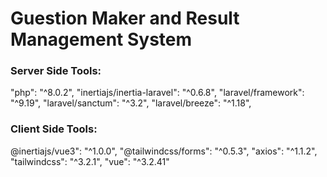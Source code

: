 <h1> Guestion Maker and Result Management System </h1>

<h3>Server Side Tools:</h3>
    "php": "^8.0.2",
    "inertiajs/inertia-laravel": "^0.6.8",
    "laravel/framework": "^9.19",
    "laravel/sanctum": "^3.2",
    "laravel/breeze": "^1.18",

<h3>Client Side Tools: </h3>
    @inertiajs/vue3": "^1.0.0",
    "@tailwindcss/forms": "^0.5.3",
    "axios": "^1.1.2",
    "tailwindcss": "^3.2.1",
    "vue": "^3.2.41"